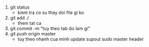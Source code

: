1.  git status
    - kiem tra co su thay doi file gi ko
2. git add ./
    - them tat ca
3. git commit -m "tuy theo tab do lam gi"
4. git push origin master
    - tuy theo nhanh cua minh
    update
    supout
    sudo master
    header

  